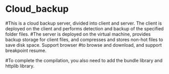 # Cloud_backup
#This is a cloud backup server, divided into client and server. The client is deployed on the client and performs detection and backup of the specified folder files. 
#The server is deployed on the virtual machine, provides backup storage for client files, and compresses and stores non-hot files to save disk space. Support browser 
#to browse and download, and support breakpoint resume.

#To complete the compilation, you also need to add the bundle library and httplib library.
